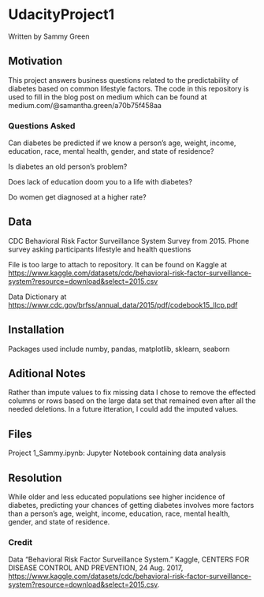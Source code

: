 # UdacityProject1
Written by Sammy Green


## Motivation
This project answers business questions related to the predictability of diabetes based on common lifestyle factors. 
The code in this repository is used to fill in the blog post on medium which can be found at medium.com/@samantha.green/a70b75f458aa
### Questions Asked
Can diabetes be predicted if we know a person’s age, weight, income, education, race, mental health, gender, and state of residence?

Is diabetes an old person’s problem?

Does lack of education doom you to a life with diabetes?

Do women get diagnosed at a higher rate?

## Data
CDC Behavioral Risk Factor Surveillance System Survey from 2015. Phone survey asking participants lifestyle and health questions

File is too large to attach to repository. It can be found on Kaggle at 
https://www.kaggle.com/datasets/cdc/behavioral-risk-factor-surveillance-system?resource=download&select=2015.csv

Data Dictionary at https://www.cdc.gov/brfss/annual_data/2015/pdf/codebook15_llcp.pdf

## Installation 
Packages used include numby, pandas, matplotlib, sklearn, seaborn

## Aditional Notes
Rather than impute values to fix missing data I chose to remove the effected columns or rows based on the large data set that remained even after all the needed deletions. In a future itteration, I could add the imputed values. 

## Files
Project 1_Sammy.ipynb: Jupyter Notebook containing data analysis

## Resolution
While older and less educated populations see higher incidence of diabetes, predicting your chances of getting diabetes involves more factors than a person’s age, weight, income, education, race, mental health, gender, and state of residence.

### Credit
Data 
“Behavioral Risk Factor Surveillance System.” Kaggle, CENTERS FOR DISEASE CONTROL AND PREVENTION, 24 Aug. 2017, https://www.kaggle.com/datasets/cdc/behavioral-risk-factor-surveillance-system?resource=download&select=2015.csv.
